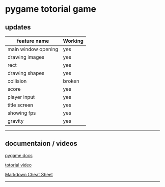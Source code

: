 # pygame totorial game

## updates

| feature name|     Working |
| ----------- | ----------- |
| main window opening | yes |
| drawing images      | yes |
| rect                | yes |
| drawing shapes      | yes |
| collision        | broken |
| score               | yes |
| player input        | yes | 
| title screen        | yes |
| showing fps         | yes |
| gravity             | yes |

___

## documentaion / videos

[pygame docs](https://www.pygame.org/docs/)

[totorial video](https://www.youtube.com/watch?v=AY9MnQ4x3zk)

[Markdown Cheat Sheet](https://www.markdownguide.org/cheat-sheet/)
___
